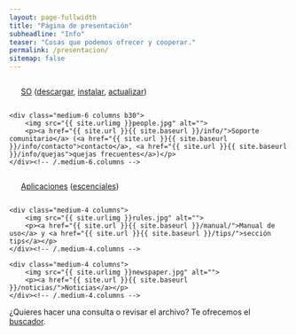 ```yaml
---
layout: page-fullwidth
title: "Página de presentación"
subheadline: "Info"
teaser: "Cosas que podemos ofrecer y cooperar."
permalink: /presentacion/
sitemap: false
---
```

<!--more-->

<div class="row t60">
    <div class="medium-6 columns b30">
        <img src="{{ site.urlimg }}landscape.jpg" alt="">
        <p><a href="{{ site.url }}{{ site.baseurl }}/so">SO</a> (<a href="{{ site.url }}{{ site.baseurl }}/download">descargar</a>, <a href="{{ site.url }}{{ site.baseurl }}/install">instalar</a>, <a href="{{ site.url }}{{ site.baseurl }}/update">actualizar</a>)</p>
    </div><!-- /.medium-6.columns -->

    <div class="medium-6 columns b30">
        <img src="{{ site.urlimg }}people.jpg" alt="">
        <p><a href="{{ site.url }}{{ site.baseurl }}/info/">Soporte comunitario</a> (<a href="{{ site.url }}{{ site.baseurl }}/info/contacto">contacto</a>, <a href="{{ site.url }}{{ site.baseurl }}/info/quejas">quejas frecuentes</a>)</p>
    </div><!-- /.medium-6.columns -->
</div><!-- /.row -->


<div class="row t30">
    <div class="medium-4 columns">
        <img src="{{ site.urlimg }}apps.jpg" alt="">
        <p><a href="{{ site.url }}{{ site.baseurl }}/apps/">Aplicaciones</a> (<a href="{{ site.url }}{{ site.baseurl }}/escenciales/">escenciales</a>)</p>
    </div><!-- /.medium-4.columns -->

    <div class="medium-4 columns">
        <img src="{{ site.urlimg }}rules.jpg" alt="">
        <p><a href="{{ site.url }}{{ site.baseurl }}/manual/">Manual de uso</a> y <a href="{{ site.url }}{{ site.baseurl }}/tips/">sección tips</a></p>
    </div><!-- /.medium-4.columns -->

    <div class="medium-4 columns">
        <img src="{{ site.urlimg }}newspaper.jpg" alt="">
        <p><a href="{{ site.url }}{{ site.baseurl }}/noticias/">Noticias</a></p>
    </div><!-- /.medium-4.columns -->

</div><!-- /.row -->
¿Quieres hacer una consulta o revisar el archivo? Te ofrecemos el <a href="{{ site.url }}{{ site.baseurl }}/search/">buscador</a>.
